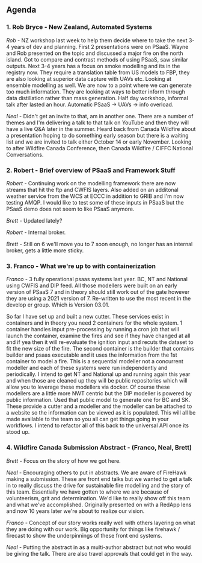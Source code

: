 ## Agenda

### 1. Rob Bryce - New Zealand, Automated Systems

_Rob_ - NZ workshop last week to help them decide where to take the next 3-4 years of dev and planning. First 2 presentations were on PSaaS. Wayne and Rob presented on the topic and discussed a major fire on the north island. Got to compare and contrast methods of using PSaaS, saw similar outputs. Next 3-4 years has a focus on smoke modelling and its in the registry now. They require a translation table from US models to FBP, they are also looking at superior data capture with UAVs etc. Looking at ensemble modelling as well. We are now to a point where we can generate too much information. They are looking at ways to better inform through data distillation rather than mass generation. Half day workshop, informal talk after lasted an hour. Automatic PSaaS -> UAVs -> info overload.

_Neal_ - Didn't get an invite to that, am in another one. There are a number of themes and I'm delivering a talk to that talk on YouTube and then they will have a live Q&A later in the summer. Heard back from Canada Wildfire about a presentation hoping to do something early season but there is a waiting list and we are invited to talk either October 14 or early November. Looking to after Wildfire Canada Conference, then Canada Wildfire / CIFFC National Conversations.

### 2. Robert - Brief overview of PSaaS and Framework Stuff

_Robert_ - Continuing work on the modelling framework there are now streams that hit the ftp and CWFIS layers. Also added on an additonal weather service from the WCS at ECCC in addition to GRIB and I'm now testing AMQP. I would like to test some of these inputs in PSaaS but the PSaaS demo does not seem to like PSaaS anymore.

_Brett_ - Updated lately?

_Robert_ - Internal broker.

_Brett_ - Still on 6 we'll move you to 7 soon enough, no longer has an internal broker, gets a little more sticky.

### 3. Franco - What we're up to with containerization

_Franco_ - 3 fully operational psaas systems last year. BC, NT and National using CWFIS and DIP feed. All those modellers were built on an early version of PSaaS 7 and in theory should still work out of the gate however they are using a 2021 version of 7. Re-written to use the most recent in the develop er group. Which is Version 03.01. 

So far I have set up and built a new cutter. These services exist in containers and in theory you need 2 containers for the whole system. 1 container handles input pre-processing by running a cron job that will launch the container, examine the fires and see if they have changed at all and if yea then it will re-evaluate the ignition input and recuts the dataset to fit the new size of the fire. The second container is the builder that contains builder and psaas executable and it uses the information from the 1st container to model a fire. This is a sequential modeller not a concurrent modeller and each of these systems were run independently and periodically. I intend to get NT and National up and running again this year and when those are cleaned up they will be public repositories which will allow you to leverage these modellers via docker. Of course these modellers are a little more NWT centric but the DIP modeller is powered by public information. Used that public model to generate one for BC and SK. These provide a cutter and a modeller and the modeller can be attached to a website so the information can be viewed as it is populated. This will all be made available to the team so you all can get things going in your workflows. I intend to refactor all of this back to the universal API once its stood up.

### 4. Wildfire Canada Submission Abstract - (Franco, Neal, Brett)

_Brett_ - Focus on the story of how we got here. 

_Neal_ - Encouraging others to put in abstracts. We are aware of FireHawk making a submission. These are front end talks but we wanted to get a talk in to really discuss the drive for sustainable fire modelling and the story of this team. Essentially we have gotten to where we are because of volunteerism, grit and determination. We'd like to really show off this team and what we've accomplished. Originally presented on with a RedApp lens and now 10 years later we're about to realize our vision.

_Franco_ - Concept of our story works really well with others layering on what they are doing with our work. Big opportunity for things like firehawk / firecast to show the underpinnings of these front end systems. 

_Neal_ - Putting the abstract in as a multi-author abstract but not who would be giving the talk. There are also travel approvals that could get in the way. 